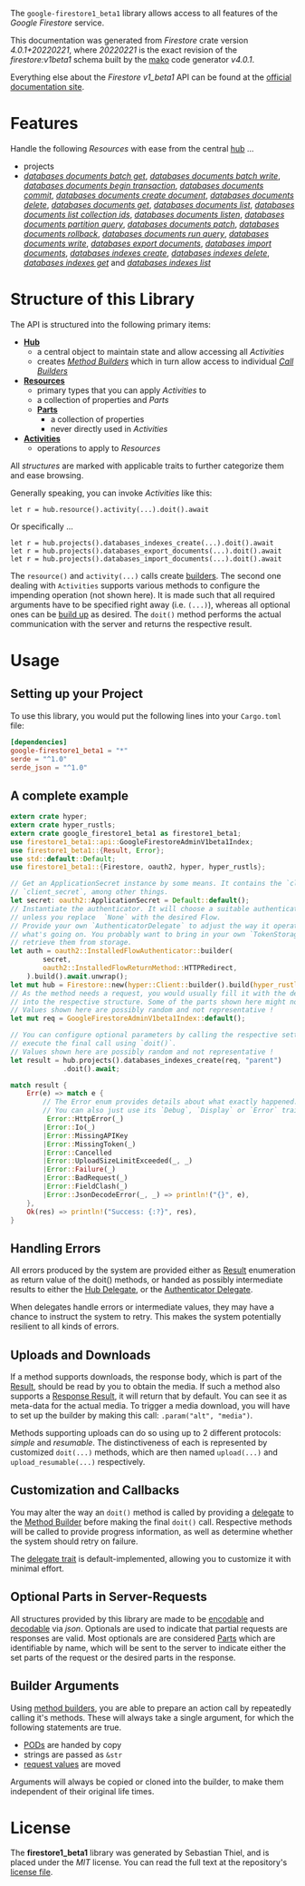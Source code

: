 <!---
DO NOT EDIT !
This file was generated automatically from 'src/generator/templates/api/README.md.mako'
DO NOT EDIT !
-->
The `google-firestore1_beta1` library allows access to all features of the *Google Firestore* service.

This documentation was generated from *Firestore* crate version *4.0.1+20220221*, where *20220221* is the exact revision of the *firestore:v1beta1* schema built by the [mako](http://www.makotemplates.org/) code generator *v4.0.1*.

Everything else about the *Firestore* *v1_beta1* API can be found at the
[official documentation site](https://cloud.google.com/firestore).
# Features

Handle the following *Resources* with ease from the central [hub](https://docs.rs/google-firestore1_beta1/4.0.1+20220221/google_firestore1_beta1/Firestore) ... 

* projects
 * [*databases documents batch get*](https://docs.rs/google-firestore1_beta1/4.0.1+20220221/google_firestore1_beta1/api::ProjectDatabaseDocumentBatchGetCall), [*databases documents batch write*](https://docs.rs/google-firestore1_beta1/4.0.1+20220221/google_firestore1_beta1/api::ProjectDatabaseDocumentBatchWriteCall), [*databases documents begin transaction*](https://docs.rs/google-firestore1_beta1/4.0.1+20220221/google_firestore1_beta1/api::ProjectDatabaseDocumentBeginTransactionCall), [*databases documents commit*](https://docs.rs/google-firestore1_beta1/4.0.1+20220221/google_firestore1_beta1/api::ProjectDatabaseDocumentCommitCall), [*databases documents create document*](https://docs.rs/google-firestore1_beta1/4.0.1+20220221/google_firestore1_beta1/api::ProjectDatabaseDocumentCreateDocumentCall), [*databases documents delete*](https://docs.rs/google-firestore1_beta1/4.0.1+20220221/google_firestore1_beta1/api::ProjectDatabaseDocumentDeleteCall), [*databases documents get*](https://docs.rs/google-firestore1_beta1/4.0.1+20220221/google_firestore1_beta1/api::ProjectDatabaseDocumentGetCall), [*databases documents list*](https://docs.rs/google-firestore1_beta1/4.0.1+20220221/google_firestore1_beta1/api::ProjectDatabaseDocumentListCall), [*databases documents list collection ids*](https://docs.rs/google-firestore1_beta1/4.0.1+20220221/google_firestore1_beta1/api::ProjectDatabaseDocumentListCollectionIdCall), [*databases documents listen*](https://docs.rs/google-firestore1_beta1/4.0.1+20220221/google_firestore1_beta1/api::ProjectDatabaseDocumentListenCall), [*databases documents partition query*](https://docs.rs/google-firestore1_beta1/4.0.1+20220221/google_firestore1_beta1/api::ProjectDatabaseDocumentPartitionQueryCall), [*databases documents patch*](https://docs.rs/google-firestore1_beta1/4.0.1+20220221/google_firestore1_beta1/api::ProjectDatabaseDocumentPatchCall), [*databases documents rollback*](https://docs.rs/google-firestore1_beta1/4.0.1+20220221/google_firestore1_beta1/api::ProjectDatabaseDocumentRollbackCall), [*databases documents run query*](https://docs.rs/google-firestore1_beta1/4.0.1+20220221/google_firestore1_beta1/api::ProjectDatabaseDocumentRunQueryCall), [*databases documents write*](https://docs.rs/google-firestore1_beta1/4.0.1+20220221/google_firestore1_beta1/api::ProjectDatabaseDocumentWriteCall), [*databases export documents*](https://docs.rs/google-firestore1_beta1/4.0.1+20220221/google_firestore1_beta1/api::ProjectDatabaseExportDocumentCall), [*databases import documents*](https://docs.rs/google-firestore1_beta1/4.0.1+20220221/google_firestore1_beta1/api::ProjectDatabaseImportDocumentCall), [*databases indexes create*](https://docs.rs/google-firestore1_beta1/4.0.1+20220221/google_firestore1_beta1/api::ProjectDatabaseIndexeCreateCall), [*databases indexes delete*](https://docs.rs/google-firestore1_beta1/4.0.1+20220221/google_firestore1_beta1/api::ProjectDatabaseIndexeDeleteCall), [*databases indexes get*](https://docs.rs/google-firestore1_beta1/4.0.1+20220221/google_firestore1_beta1/api::ProjectDatabaseIndexeGetCall) and [*databases indexes list*](https://docs.rs/google-firestore1_beta1/4.0.1+20220221/google_firestore1_beta1/api::ProjectDatabaseIndexeListCall)




# Structure of this Library

The API is structured into the following primary items:

* **[Hub](https://docs.rs/google-firestore1_beta1/4.0.1+20220221/google_firestore1_beta1/Firestore)**
    * a central object to maintain state and allow accessing all *Activities*
    * creates [*Method Builders*](https://docs.rs/google-firestore1_beta1/4.0.1+20220221/google_firestore1_beta1/client::MethodsBuilder) which in turn
      allow access to individual [*Call Builders*](https://docs.rs/google-firestore1_beta1/4.0.1+20220221/google_firestore1_beta1/client::CallBuilder)
* **[Resources](https://docs.rs/google-firestore1_beta1/4.0.1+20220221/google_firestore1_beta1/client::Resource)**
    * primary types that you can apply *Activities* to
    * a collection of properties and *Parts*
    * **[Parts](https://docs.rs/google-firestore1_beta1/4.0.1+20220221/google_firestore1_beta1/client::Part)**
        * a collection of properties
        * never directly used in *Activities*
* **[Activities](https://docs.rs/google-firestore1_beta1/4.0.1+20220221/google_firestore1_beta1/client::CallBuilder)**
    * operations to apply to *Resources*

All *structures* are marked with applicable traits to further categorize them and ease browsing.

Generally speaking, you can invoke *Activities* like this:

```Rust,ignore
let r = hub.resource().activity(...).doit().await
```

Or specifically ...

```ignore
let r = hub.projects().databases_indexes_create(...).doit().await
let r = hub.projects().databases_export_documents(...).doit().await
let r = hub.projects().databases_import_documents(...).doit().await
```

The `resource()` and `activity(...)` calls create [builders][builder-pattern]. The second one dealing with `Activities` 
supports various methods to configure the impending operation (not shown here). It is made such that all required arguments have to be 
specified right away (i.e. `(...)`), whereas all optional ones can be [build up][builder-pattern] as desired.
The `doit()` method performs the actual communication with the server and returns the respective result.

# Usage

## Setting up your Project

To use this library, you would put the following lines into your `Cargo.toml` file:

```toml
[dependencies]
google-firestore1_beta1 = "*"
serde = "^1.0"
serde_json = "^1.0"
```

## A complete example

```Rust
extern crate hyper;
extern crate hyper_rustls;
extern crate google_firestore1_beta1 as firestore1_beta1;
use firestore1_beta1::api::GoogleFirestoreAdminV1beta1Index;
use firestore1_beta1::{Result, Error};
use std::default::Default;
use firestore1_beta1::{Firestore, oauth2, hyper, hyper_rustls};

// Get an ApplicationSecret instance by some means. It contains the `client_id` and 
// `client_secret`, among other things.
let secret: oauth2::ApplicationSecret = Default::default();
// Instantiate the authenticator. It will choose a suitable authentication flow for you, 
// unless you replace  `None` with the desired Flow.
// Provide your own `AuthenticatorDelegate` to adjust the way it operates and get feedback about 
// what's going on. You probably want to bring in your own `TokenStorage` to persist tokens and
// retrieve them from storage.
let auth = oauth2::InstalledFlowAuthenticator::builder(
        secret,
        oauth2::InstalledFlowReturnMethod::HTTPRedirect,
    ).build().await.unwrap();
let mut hub = Firestore::new(hyper::Client::builder().build(hyper_rustls::HttpsConnectorBuilder::new().with_native_roots().https_or_http().enable_http1().enable_http2().build()), auth);
// As the method needs a request, you would usually fill it with the desired information
// into the respective structure. Some of the parts shown here might not be applicable !
// Values shown here are possibly random and not representative !
let mut req = GoogleFirestoreAdminV1beta1Index::default();

// You can configure optional parameters by calling the respective setters at will, and
// execute the final call using `doit()`.
// Values shown here are possibly random and not representative !
let result = hub.projects().databases_indexes_create(req, "parent")
             .doit().await;

match result {
    Err(e) => match e {
        // The Error enum provides details about what exactly happened.
        // You can also just use its `Debug`, `Display` or `Error` traits
         Error::HttpError(_)
        |Error::Io(_)
        |Error::MissingAPIKey
        |Error::MissingToken(_)
        |Error::Cancelled
        |Error::UploadSizeLimitExceeded(_, _)
        |Error::Failure(_)
        |Error::BadRequest(_)
        |Error::FieldClash(_)
        |Error::JsonDecodeError(_, _) => println!("{}", e),
    },
    Ok(res) => println!("Success: {:?}", res),
}

```
## Handling Errors

All errors produced by the system are provided either as [Result](https://docs.rs/google-firestore1_beta1/4.0.1+20220221/google_firestore1_beta1/client::Result) enumeration as return value of
the doit() methods, or handed as possibly intermediate results to either the 
[Hub Delegate](https://docs.rs/google-firestore1_beta1/4.0.1+20220221/google_firestore1_beta1/client::Delegate), or the [Authenticator Delegate](https://docs.rs/yup-oauth2/*/yup_oauth2/trait.AuthenticatorDelegate.html).

When delegates handle errors or intermediate values, they may have a chance to instruct the system to retry. This 
makes the system potentially resilient to all kinds of errors.

## Uploads and Downloads
If a method supports downloads, the response body, which is part of the [Result](https://docs.rs/google-firestore1_beta1/4.0.1+20220221/google_firestore1_beta1/client::Result), should be
read by you to obtain the media.
If such a method also supports a [Response Result](https://docs.rs/google-firestore1_beta1/4.0.1+20220221/google_firestore1_beta1/client::ResponseResult), it will return that by default.
You can see it as meta-data for the actual media. To trigger a media download, you will have to set up the builder by making
this call: `.param("alt", "media")`.

Methods supporting uploads can do so using up to 2 different protocols: 
*simple* and *resumable*. The distinctiveness of each is represented by customized 
`doit(...)` methods, which are then named `upload(...)` and `upload_resumable(...)` respectively.

## Customization and Callbacks

You may alter the way an `doit()` method is called by providing a [delegate](https://docs.rs/google-firestore1_beta1/4.0.1+20220221/google_firestore1_beta1/client::Delegate) to the 
[Method Builder](https://docs.rs/google-firestore1_beta1/4.0.1+20220221/google_firestore1_beta1/client::CallBuilder) before making the final `doit()` call. 
Respective methods will be called to provide progress information, as well as determine whether the system should 
retry on failure.

The [delegate trait](https://docs.rs/google-firestore1_beta1/4.0.1+20220221/google_firestore1_beta1/client::Delegate) is default-implemented, allowing you to customize it with minimal effort.

## Optional Parts in Server-Requests

All structures provided by this library are made to be [encodable](https://docs.rs/google-firestore1_beta1/4.0.1+20220221/google_firestore1_beta1/client::RequestValue) and 
[decodable](https://docs.rs/google-firestore1_beta1/4.0.1+20220221/google_firestore1_beta1/client::ResponseResult) via *json*. Optionals are used to indicate that partial requests are responses 
are valid.
Most optionals are are considered [Parts](https://docs.rs/google-firestore1_beta1/4.0.1+20220221/google_firestore1_beta1/client::Part) which are identifiable by name, which will be sent to 
the server to indicate either the set parts of the request or the desired parts in the response.

## Builder Arguments

Using [method builders](https://docs.rs/google-firestore1_beta1/4.0.1+20220221/google_firestore1_beta1/client::CallBuilder), you are able to prepare an action call by repeatedly calling it's methods.
These will always take a single argument, for which the following statements are true.

* [PODs][wiki-pod] are handed by copy
* strings are passed as `&str`
* [request values](https://docs.rs/google-firestore1_beta1/4.0.1+20220221/google_firestore1_beta1/client::RequestValue) are moved

Arguments will always be copied or cloned into the builder, to make them independent of their original life times.

[wiki-pod]: http://en.wikipedia.org/wiki/Plain_old_data_structure
[builder-pattern]: http://en.wikipedia.org/wiki/Builder_pattern
[google-go-api]: https://github.com/google/google-api-go-client

# License
The **firestore1_beta1** library was generated by Sebastian Thiel, and is placed 
under the *MIT* license.
You can read the full text at the repository's [license file][repo-license].

[repo-license]: https://github.com/Byron/google-apis-rsblob/main/LICENSE.md

